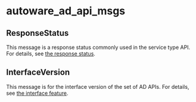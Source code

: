 # autoware_ad_api_msgs

## ResponseStatus

This message is a response status commonly used in the service type API. For details, see [the response status][docs-response-status].

## InterfaceVersion

This message is for the interface version of the set of AD APIs. For details, see [the interface feature][docs-interface].

<!-- link -->

[docs-response-status]: https://autowarefoundation.github.io/autoware-documentation/main/design/autoware-interfaces/#response-status
[docs-interface]: https://autowarefoundation.github.io/autoware-documentation/main/design/autoware-interfaces/ad-api/features/interface/
